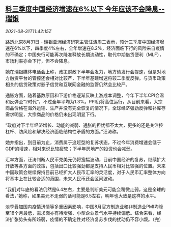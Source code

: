 <!--1630411262000-->
[料三季度中国经济增速在6%以下 今年应该不会降息--瑞银](https://cn.reuters.com/article/ubs-china-q3-gdp-cen-0831-idCNKBS2FW0ZS)
------

<div><i>2021-08-31T11:42:15Z</i></div><p>路透北京8月31日 - 瑞银亚洲经济研究主管汪涛周二表示，预计三季度中国经济增速在6%以下，四季度4%左右，全年增速在8.2%，经济面临下行的风险来自疫情的不确定；中国央行可能再次降准释放长期流动性，取代中期借贷便利（MLF），市场利率亦会下行，但不会降息。</p><p>她在瑞银媒体电话会上称，政策财政下半年会发力，地方债发行会提速，但是对地方融资平台的管控还会相对比较严，下半年基建增速将较二季度反弹。与货币政策相关的信贷政策对影子信贷和互联网金融的监管仍然会比较严。</p><p>通胀方面，随着基数原因和下游价格逐渐反映上游成本调整，今年下半年CPI会温和反弹至“2时代”，不过全年平均为1.3%。PPI仍将高位运行，从目前来看，大宗商品价格在海外运输、生产并没有完全恢复的情况下，全球经济强劲反弹和补库存需求明显，大宗商品的价格仍未出现明显下行。</p><p>“政府对下半年经济增长、动能的减弱、通胀的担忧都不太大，更多的还是关注控杠杆、防风险和解决经济面临结构性矛盾的方面。”汪涛称。</p><p>她并指出，到目前为止，消费属于追赶型的复苏状态，不过今年消费增速会低于GDP的增速，相对来说比较疲软；下半年房地产的投资也会减弱。</p><p>汇率方面，汪涛判断人民币兑美元仍将宽幅波动，目前中国经济的复苏，继续扩大开放等各方面的政策，包括出口比较强劲都是支持人民币相对比较强的位置。未来中国政策会继续保持目前已经扩大人民币汇率的灵活度，对于人民币汇率整体方向将基本上在比较合适的范围，未来人民币还会区间波动。</p><p>“我们对年底的看法仍然是6.4左右，主要是判断美元可能会稍微走弱，这是全球的看法，”她称，如果美元不走弱的话可能是6.5左右，明年也大致是这样的水平。</p><p>淡季叠加国内疫情汛情等多重因素影响，中国8月官方制造业和非制造业PMI均降至18个月最低，需求面亦有待增强、小型企业景气水平持续偏低。综合来看，经济扩张势头有所趋弱，疫情的不确定性对经济复苏步伐的扰动仍不容小觑。（完）</p>
